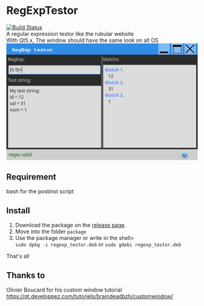 # RegExpTestor
[![Build Status](https://travis-ci.org/ThiBsc/RegExpTestor.svg?branch=master)](https://travis-ci.org/ThiBsc/RegExpTestor)  
A regular expression testor like the rubular website  
With Qt5.x, The window should have the same look on all OS  
![Screenshot](rexptest.jpg)

## Requirement
bash for the postinst script

## Install
1. Download the package on the [release page](https://github.com/thibDev/RegExpTestor/releases).
2. Move into the folder `package`
3. Use the package manager or write in the shell>  
`sudo dpkg -i regexp_testor.deb` or `sudo gdebi regexp_testor.deb`

That's all

## Thanks to
Olivier Boucard for his custom window tutorial
https://qt.developpez.com/tutoriels/braindeadbzh/customwindow/

